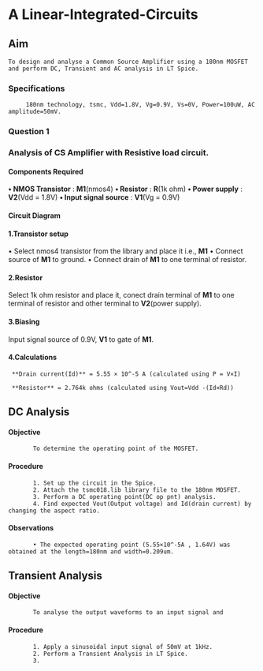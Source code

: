  # A Linear-Integrated-Circuits

 ## Aim
    To design and analyse a Common Source Amplifier using a 180nm MOSFET and perform DC, Transient and AC analysis in LT Spice.
 
 ### Specifications
         180nm technology, tsmc, Vdd=1.8V, Vg=0.9V, Vs=0V, Power=100uW, AC amplitude=50mV.

 ### Question 1
 ### Analysis of CS Amplifier with Resistive load circuit. 

 #### Components Required 

**• NMOS Transistor** : **M1**(nmos4) 
**• Resistor** : **R**(1k ohm) 
**• Power supply** : **V2**(Vdd = 1.8V) 
**• Input signal source** : **V1**(Vg = 0.9V) 

 #### Circuit Diagram 

 #### 1.Transistor setup 
  • Select nmos4 transistor from the library and place it i.e., **M1**
  • Connect source of **M1** to ground. 
  • Connect drain of **M1** to one terminal of resistor. 

 #### 2.Resistor 
   Select 1k ohm resistor and place it, conect drain terminal of **M1** to one terminal of resistor and other terminal to **V2**(power supply). 

 #### 3.Biasing 
   Input signal source of 0.9V, **V1** to gate of **M1**. 
 
 #### 4.Calculations
     **Drain current(Id)** = 5.55 × 10^-5 A (calculated using P = V×I)

     **Resistor** = 2.764k ohms (calculated using Vout=Vdd -(Id×Rd))

## DC Analysis 

   #### Objective 
           To determine the operating point of the MOSFET.

   #### Procedure
           
           1. Set up the circuit in the Spice.
           2. Attach the tsmc018.lib library file to the 180nm MOSFET.
           3. Perform a DC operating point(DC op pnt) analysis.
           4. Find expected Vout(Output voltage) and Id(drain current) by changing the aspect ratio.

   #### Observations
           
           • The expected operating point (5.55×10^-5A , 1.64V) was obtained at the length=180nm and width=0.209um. 

## Transient Analysis 

   #### Objective 
           To analyse the output waveforms to an input signal and 

   #### Procedure 
      
           1. Apply a sinusoidal input signal of 50mV at 1kHz.
           2. Perform a Transient Analysis in LT Spice.
           3. 
         
      
    
   

  
 
 
